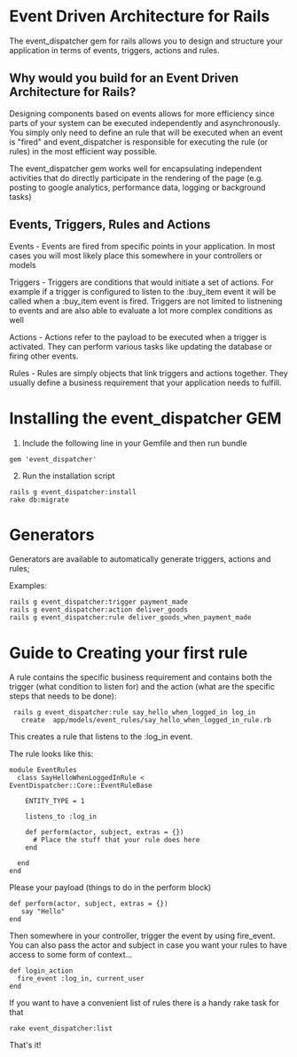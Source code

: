 Event Driven Architecture for Rails
===================================

The event_dispatcher gem for rails allows you to design and structure your application in terms of events, triggers,
actions and rules.

Why would you build for an Event Driven Architecture for Rails?
-----------------------------------------------------

Designing components based on events allows for more efficiency since parts of your system can be executed independently
and asynchronously. You simply only need to define an rule that will be executed when an event is "fired" and
event_dispatcher is responsible for executing the rule (or rules) in the most efficient way possible.

The event_dispatcher gem works well for encapsulating independent activities that do directly participate in the rendering
of the page (e.g. posting to google analytics, performance data, logging or background tasks)

Events, Triggers, Rules and Actions
-----------------------------------

Events - Events are fired from specific points in your application. In most cases you will most likely place this
  somewhere in your controllers or models

Triggers - Triggers are conditions that would initiate a set of actions. For example if a trigger is configured to
  listen to the :buy_item event it will be called when a :buy_item event is fired. Triggers are not limited to listnening
  to events and are also able to evaluate a lot more complex conditions as well

Actions - Actions refer to the payload to be executed when a trigger is activated. They can perform various tasks like
  updating the database or firing other events.

Rules - Rules are simply objects that link triggers and actions together. They usually define a business requirement that
  your application needs to fulfill.

Installing the event_dispatcher GEM
===================================

1. Include the following line in your Gemfile and then run bundle

````````````````````````````````````````````````````````````````````````````````````
gem 'event_dispatcher'
````````````````````````````````````````````````````````````````````````````````````

2. Run the installation script

````````````````````````````````````````````````````````````````````````````````````
rails g event_dispatcher:install
rake db:migrate
````````````````````````````````````````````````````````````````````````````````````

Generators
===============

Generators are available to automatically generate triggers, actions and rules;

Examples:

````````````````````````````````````````````````````````````````````````````````````
rails g event_dispatcher:trigger payment_made
rails g event_dispatcher:action deliver_goods
rails g event_dispatcher:rule deliver_goods_when_payment_made
````````````````````````````````````````````````````````````````````````````````````

Guide to Creating your first rule
=================================

A rule contains the specific business requirement and contains both the trigger (what condition to listen for) and
the action (what are the specific steps that needs to be done):

````````````````````````````````````````````````````````````````````````````````````
 rails g event_dispatcher:rule say_hello_when_logged_in log_in
   create  app/models/event_rules/say_hello_when_logged_in_rule.rb
````````````````````````````````````````````````````````````````````````````````````

This creates a rule that listens to the :log_in event.

The rule looks like this:

````````````````````````````````````````````````````````````````````````````````````
module EventRules
  class SayHelloWhenLoggedInRule < EventDispatcher::Core::EventRuleBase

    ENTITY_TYPE = 1

    listens_to :log_in

    def perform(actor, subject, extras = {})
      # Place the stuff that your rule does here
    end

  end
end
````````````````````````````````````````````````````````````````````````````````````


Please your payload (things to do in the perform block)

````````````````````````````````````````````````````````````````````````````````````
def perform(actor, subject, extras = {})
   say "Hello"
end
````````````````````````````````````````````````````````````````````````````````````

Then somewhere in your controller, trigger the event by using fire_event. You can also pass
the actor and subject in case you want your rules to have access to some form of context...

````````````````````````````````````````````````````````````````````````````````````
def login_action
  fire_event :log_in, current_user
end
````````````````````````````````````````````````````````````````````````````````````

If you want to have a convenient list of rules there is a handy rake task for that

````````````````````````````````````````````````````````````````````````````````````
rake event_dispatcher:list
````````````````````````````````````````````````````````````````````````````````````

That's it!
